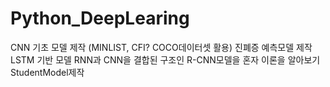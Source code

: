 # Python_DeepLearing
CNN 기초 모델 제작 (MINLIST, CFI? COCO데이터셋 활용)
진폐증 예측모델 제작
LSTM 기반 모델
RNN과 CNN을 결합된 구조인 R-CNN모델을 혼자 이론을 알아보기
StudentModel제작
